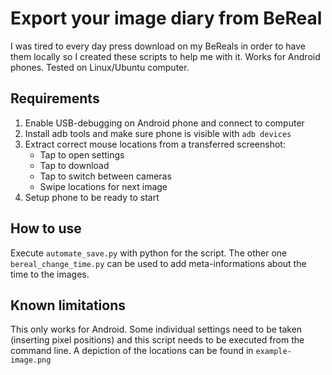 # Export your image diary from BeReal

I was tired to every day press download on my BeReals in order to have them locally so I created these scripts to help me with it.
Works for Android phones. Tested on Linux/Ubuntu computer.

## Requirements
1) Enable USB-debugging on Android phone and connect to computer
2) Install adb tools and make sure phone is visible with `adb devices`
3) Extract correct mouse locations from a transferred screenshot:
    - Tap to open settings
    - Tap to download
    - Tap to switch between cameras
    - Swipe locations for next image
4) Setup phone to be ready to start

## How to use
Execute `automate_save.py` with python for the script. The other one `bereal_change_time.py` can be used to add meta-informations about the time to the images.

## Known limitations
This only works for Android. Some individual settings need to be taken (inserting pixel positions) and this script needs to be executed from the command line. A depiction of the locations can be found in `example-image.png`
